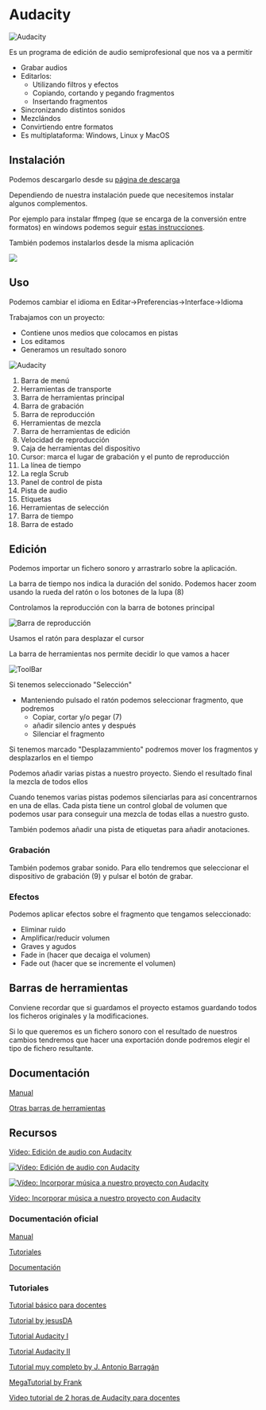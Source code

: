 # Audacity

![Audacity](./images/Theme_Classic.png)

Es un programa de edición de audio semiprofesional que nos va a permitir 
* Grabar audios
* Editarlos:
    * Utilizando filtros y efectos
    * Copiando, cortando y pegando fragmentos
    * Insertando fragmentos
* Sincronizando distintos sonidos
* Mezclándos
* Convirtiendo entre formatos
* Es multiplataforma: Windows, Linux y MacOS

## Instalación


Podemos descargarlo desde su [página de descarga](https://www.audacityteam.org/download/) 

Dependiendo de nuestra instalación puede que necesitemos instalar algunos complementos. 

Por ejemplo para instalar ffmpeg (que se encarga de la conversión entre formatos) en windows podemos seguir [estas instrucciones](https://manual.audacityteam.org/man/installing_ffmpeg_for_windows.html). 

También podemos instalarlos desde la misma aplicación 

![](./images/preferences_libraries_not_found_w10_lame_built_in.png)

## Uso

Podemos cambiar el idioma en Editar->Preferencias->Interface->Idioma

Trabajamos con un proyecto:
* Contiene unos medios que colocamos en  pistas
* Los editamos
* Generamos un resultado sonoro


![Audacity](./images/projectwindowimagemap_240.png)

1) Barra de menú
2) Herramientas de transporte
3) Barra de herramientas principal
4) Barra de grabación
5) Barra de reproducción
6) Herramientas de mezcla
7) Barra de herramientas de edición
8) Velocidad de reproducción
9) Caja de herramientas del dispositivo
10) Cursor: marca el lugar de grabación y el punto de reproducción
11) La línea de tiempo
12) La regla Scrub
13) Panel de control de pista
14) Pista de audio
15) Etiquetas
16) Herramientas de selección
17) Barra de tiempo
18) Barra de estado


## Edición

Podemos importar un fichero sonoro y arrastrarlo sobre la aplicación.

La barra de tiempo nos indica la duración del sonido. Podemos hacer zoom usando la rueda del ratón o los botones de la lupa (8)

Controlamos la reproducción con la barra de botones principal

![Barra de reproducción](./images/transporttoolbarannotated.png)

Usamos el ratón para desplazar el cursor

La barra de herramientas nos permite decidir lo que vamos a hacer

![ToolBar](https://manual.audacityteam.org/m/images/0/02/toolstoolbarannotated.png)

Si tenemos seleccionado "Selección"
* Manteniendo pulsado el ratón podemos seleccionar fragmento, que podremos 
    * Copiar, cortar y/o pegar (7)
    * añadir silencio antes y después
    * Silenciar el fragmento

Si tenemos marcado "Desplazammiento" podremos mover los fragmentos y desplazarlos en el tiempo    

Podemos añadir varias pistas a nuestro proyecto. Siendo el resultado final la mezcla de todos ellos

Cuando tenemos varias pistas podemos silenciarlas para así concentrarnos en una de ellas. Cada pista tiene un control global de volumen que podemos usar para conseguir una mezcla de todas ellas a nuestro gusto.

También podemos añadir una pista de etiquetas para añadir anotaciones.

### Grabación

También podemos grabar sonido. Para ello tendremos que seleccionar el dispositivo de grabación (9) y pulsar el botón de grabar.

### Efectos

Podemos aplicar efectos sobre el fragmento que tengamos seleccionado:

* Eliminar ruido
* Amplificar/reducir volumen
* Graves y agudos
* Fade in (hacer que decaiga el volumen)
* Fade out (hacer que se incremente el volumen)

## Barras de herramientas

Conviene recordar que si guardamos el proyecto estamos guardando todos los ficheros originales y la modificaciones.

Si lo que queremos es un fichero sonoro con el resultado de nuestros cambios tendremos que hacer una exportación donde podremos elegir el tipo de fichero resultante.

## Documentación

[Manual](https://manual.audacityteam.org/man/tools_toolbar.html)

[Otras barras de herramientas](https://manual.audacityteam.org/man/toolbars_overview.html)

## Recursos

[Vídeo: Edición de audio con Audacity](https://youtu.be/9XGhIBpxjAs)

[![Vídeo: Edición de audio con Audacity](https://img.youtube.com/vi/9XGhIBpxjAs/0.jpg)](https://youtu.be/9XGhIBpxjAs)

[![Vídeo: Incorporar música a nuestro proyecto con Audacity](https://img.youtube.com/vi/K7d5YpxsB2I/0.jpg)](https://youtu.be/K7d5YpxsB2I)

[Vídeo: Incorporar música a nuestro proyecto con Audacity](https://youtu.be/K7d5YpxsB2I)


### Documentación oficial

[Manual](https://manual.audacityteam.org/)

[Tutoriales](https://manual.audacityteam.org/#tutorials)

[Documentación](https://www.audacityteam.org/help/documentation/)

### Tutoriales

[Tutorial básico para docentes](https://www.edu.xunta.gal/centros/ceipnumero2tui/system/files/Audacity.pdf)

[Tutorial by jesusDA](https://www.jesusda.com/docs/ebooks/ebook_tutorial-edicion-de-sonido-con-audacity.pdf)

[Tutorial Audacity I](https://danivoiceovers.com/tutorial-audacity-funciones-basicas/)

[Tutorial Audacity II](https://danivoiceovers.com/audacity-tutorial-guide-beginners/)

[Tutorial muy completo by J. Antonio Barragán](https://iesrdguezmonino.educarex.es/recursos/manuales/audacity.pdf)

[MegaTutorial by Frank](https://www.lifestylealcuadrado.com/tutorial-de-audacity-en-espanol-el-programa-edicion-audio/)

[Video tutorial de 2 horas de Audacity para docentes](http://jjfrias.com/recursos-educativos-tic-para-docentes#Audacity_Editor_de_audio)